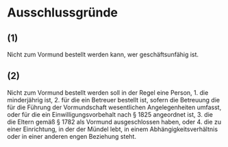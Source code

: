# Ausschlussgründe



## (1)

 Nicht zum Vormund bestellt werden kann, wer geschäftsunfähig ist.

## (2)

 Nicht zum Vormund bestellt werden soll in der Regel eine Person,  1.
 die minderjährig ist,
 2.
 für die ein Betreuer bestellt ist, sofern die Betreuung die für die Führung der Vormundschaft wesentlichen Angelegenheiten umfasst, oder für die ein Einwilligungsvorbehalt nach § 1825 angeordnet ist,
 3.
 die die Eltern gemäß § 1782 als Vormund ausgeschlossen haben, oder
 4.
 die zu einer Einrichtung, in der der Mündel lebt, in einem Abhängigkeitsverhältnis oder in einer anderen engen Beziehung steht.
 

